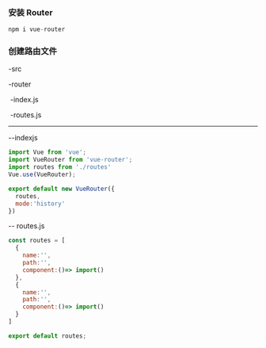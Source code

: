 ### 安装 Router

```js
npm i vue-router
```

### 创建路由文件

-src

 -router

​	-index.js

​	-routes.js

---

--indexjs

```js
import Vue from 'vue';
import VueRouter from 'vue-router';
import routes from './routes'
Vue.use(VueRouter);

export default new VueRouter({
  routes,
  mode:'history'
})
```

-- routes.js

```js
const routes = [
  {
    name:'',
    path:'',
    component:()=> import()
  },
  {
    name:'',
    path:'',
    component:()=> import()
  }
]

export default routes;
```

